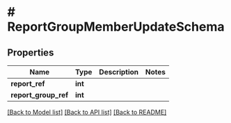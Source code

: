 # # ReportGroupMemberUpdateSchema

## Properties

Name | Type | Description | Notes
------------ | ------------- | ------------- | -------------
**report_ref** | **int** |  |
**report_group_ref** | **int** |  |

[[Back to Model list]](../../README.md#models) [[Back to API list]](../../README.md#endpoints) [[Back to README]](../../README.md)
